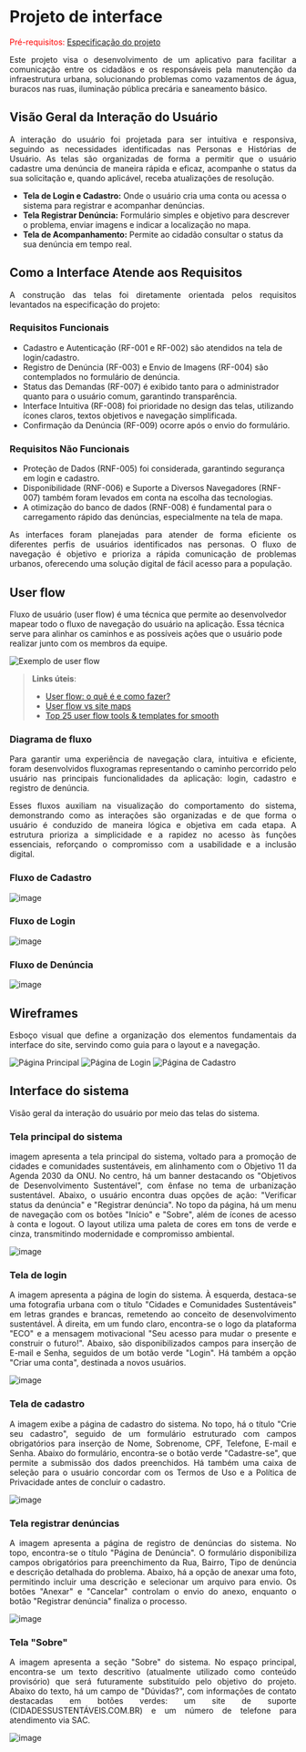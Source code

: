 
# Projeto de interface

<span style="color:red">Pré-requisitos: <a href="02-Especificacao.md"> Especificação do projeto</a></span>

<p align="justify">Este projeto visa o desenvolvimento de um aplicativo para facilitar a comunicação entre os cidadãos e os responsáveis pela manutenção da infraestrutura urbana, solucionando problemas como vazamentos de água, buracos nas ruas, iluminação pública precária e saneamento básico.</p>

 
 ## Visão Geral da Interação do Usuário

 <p align="justify">A interação do usuário foi projetada para ser intuitiva e responsiva, seguindo as necessidades identificadas nas Personas e Histórias de Usuário. As telas são organizadas de forma a permitir que o usuário cadastre uma denúncia de maneira rápida e eficaz, acompanhe o status da sua solicitação e, quando aplicável, receba atualizações de resolução.</p>

- **Tela de Login e Cadastro:** Onde o usuário cria uma conta ou acessa o sistema para registrar e acompanhar denúncias.
- **Tela Registrar Denúncia:** Formulário simples e objetivo para descrever o problema, enviar imagens e indicar a localização no mapa.
- **Tela de Acompanhamento:** Permite ao cidadão consultar o status da sua denúncia em tempo real.

## Como a Interface Atende aos Requisitos

 <p align="justify">A construção das telas foi diretamente orientada pelos requisitos levantados na especificação do projeto:</p>
 
### Requisitos Funcionais
- Cadastro e Autenticação (RF-001 e RF-002) são atendidos na tela de login/cadastro.
- Registro de Denúncia (RF-003) e Envio de Imagens (RF-004) são contemplados no formulário de denúncia.
- Status das Demandas (RF-007) é exibido tanto para o administrador quanto para o usuário comum, garantindo transparência.
- Interface Intuitiva (RF-008) foi prioridade no design das telas, utilizando ícones claros, textos objetivos e navegação simplificada.
- Confirmação da Denúncia (RF-009) ocorre após o envio do formulário.

### Requisitos Não Funcionais
- Proteção de Dados (RNF-005) foi considerada, garantindo segurança em login e cadastro.
- Disponibilidade (RNF-006) e Suporte a Diversos Navegadores (RNF-007) também foram levados em conta na escolha das tecnologias.
- A otimização do banco de dados (RNF-008) é fundamental para o carregamento rápido das denúncias, especialmente na tela de mapa.

<p align="justify">As interfaces foram planejadas para atender de forma eficiente os diferentes perfis de usuários identificados nas personas. O fluxo de navegação é objetivo e prioriza a rápida comunicação de problemas urbanos, oferecendo uma solução digital de fácil acesso para a população.</p>


## User flow

Fluxo de usuário (user flow) é uma técnica que permite ao desenvolvedor mapear todo o fluxo de navegação do usuário na aplicação. Essa técnica serve para alinhar os caminhos e as possíveis ações que o usuário pode realizar junto com os membros da equipe.

![Exemplo de user flow](images/user_flow.jpg)

> **Links úteis**:
> - [User flow: o quê é e como fazer?](https://medium.com/7bits/fluxo-de-usu%C3%A1rio-user-flow-o-que-%C3%A9-como-fazer-79d965872534)
> - [User flow vs site maps](http://designr.com.br/sitemap-e-user-flow-quais-as-diferencas-e-quando-usar-cada-um/)
> - [Top 25 user flow tools & templates for smooth](https://www.mockplus.com/blog/post/user-flow-tools)

### Diagrama de fluxo

<p align="justify">Para garantir uma experiência de navegação clara, intuitiva e eficiente, foram desenvolvidos fluxogramas representando o caminho percorrido pelo usuário nas principais funcionalidades da aplicação: login, cadastro e registro de denúncia.</p>

<p align="justify">Esses fluxos auxiliam na visualização do comportamento do sistema, demonstrando como as interações são organizadas e de que forma o usuário é conduzido de maneira lógica e objetiva em cada etapa. A estrutura prioriza a simplicidade e a rapidez no acesso às funções essenciais, reforçando o compromisso com a usabilidade e a inclusão digital.</p>

### Fluxo de Cadastro

![image](images/Fluxo_Cadastro.png)

### Fluxo de Login

![image](images/Fluxo_Login.png)

### Fluxo de Denúncia

![image](images/Fluxo_Denuncia.png)

## Wireframes
<p align="justify">Esboço visual que define a organização dos elementos fundamentais da interface do site, servindo como guia para o layout e a navegação.</p>

![Página Principal](images/Principal.png)
![Página de Login](images/Login.png)
![Página de Cadastro](images/Cadastro.png)
 
## Interface do sistema

Visão geral da interação do usuário por meio das telas do sistema. 

### Tela principal do sistema

<p align="justify"> imagem apresenta a tela principal do sistema, voltado para a promoção de cidades e comunidades sustentáveis, em alinhamento com o Objetivo 11 da Agenda 2030 da ONU. No centro, há um banner destacando os "Objetivos de Desenvolvimento Sustentável", com ênfase no tema de urbanização sustentável. Abaixo, o usuário encontra duas opções de ação: "Verificar status da denúncia" e "Registrar denúncia". No topo da página, há um menu de navegação com os botões "Início" e "Sobre", além de ícones de acesso à conta e logout. O layout utiliza uma paleta de cores em tons de verde e cinza, transmitindo modernidade e compromisso ambiental. </p>

![image](images/Tela_Principal.png)


###  Tela de login

<p align="justify">A imagem apresenta a página de login do sistema. À esquerda, destaca-se uma fotografia urbana com o título "Cidades e Comunidades Sustentáveis" em letras grandes e brancas, remetendo ao conceito de desenvolvimento sustentável. À direita, em um fundo claro, encontra-se o logo da plataforma "ECO" e a mensagem motivacional "Seu acesso para mudar o presente e construir o futuro!". Abaixo, são disponibilizados campos para inserção de E-mail e Senha, seguidos de um botão verde "Login". Há também a opção "Criar uma conta", destinada a novos usuários.</p>

![image](images/Tela_Login.png)


### Tela de cadastro

<p align="justify">A imagem exibe a página de cadastro do sistema. No topo, há o título "Crie seu cadastro", seguido de um formulário estruturado com campos obrigatórios para inserção de Nome, Sobrenome, CPF, Telefone, E-mail e Senha. Abaixo do formulário, encontra-se o botão verde "Cadastre-se", que permite a submissão dos dados preenchidos. Há também uma caixa de seleção para o usuário concordar com os Termos de Uso e a Política de Privacidade antes de concluir o cadastro.</p>

![image](images/Tela_Cadastro.png)


### Tela registrar denúncias

<p align="justify">A imagem apresenta a página de registro de denúncias do sistema. No topo, encontra-se o título "Página de Denúncia". O formulário disponibiliza campos obrigatórios para preenchimento da Rua, Bairro, Tipo de denúncia e descrição detalhada do problema. Abaixo, há a opção de anexar uma foto, permitindo incluir uma descrição e selecionar um arquivo para envio. Os botões "Anexar" e "Cancelar" controlam o envio do anexo, enquanto o botão "Registrar denúncia" finaliza o processo.</p>

![image](images/Tela_Denuncia.png)


### Tela "Sobre"

<p align="justify">A imagem apresenta a seção "Sobre" do sistema. No espaço principal, encontra-se um texto descritivo (atualmente utilizado como conteúdo provisório) que será futuramente substituído pelo objetivo do projeto. Abaixo do texto, há um campo de "Dúvidas?", com informações de contato destacadas em botões verdes: um site de suporte (CIDADESSUSTENTÁVEIS.COM.BR) e um número de telefone para atendimento via SAC. </p>

![image](images/Tela_Sobre.png)
